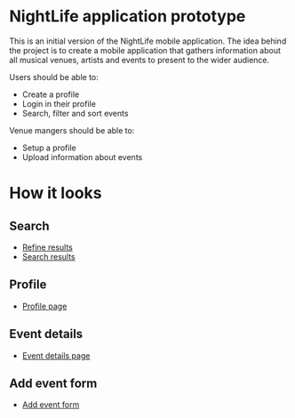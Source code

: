 # NightLife application prototype

This is an initial version of the NightLife mobile application. The idea behind the project is to create a mobile application that gathers information about all musical venues, artists and events to present to the wider audience.

Users should be able to:

- Create a profile
- Login in their profile
- Search, filter and sort events

Venue mangers should be able to:

- Setup a profile
- Upload information about events

# How it looks

## Search

- [Refine results](./screenshots/refine-results.png)
- [Search results](./screenshots/search-screen.png)

## Profile

- [Profile page](./screenshots/profile.png)

## Event details

- [Event details page](./screenshots/event-details.png)

## Add event form

- [Add event form](./screenshots/add-event.png)
